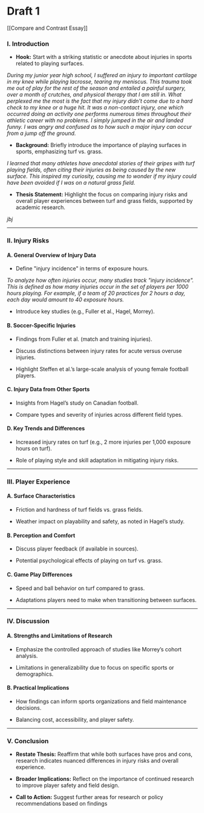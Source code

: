 # Draft 1

[[Compare and Contrast Essay]]

### **I. Introduction**

- **Hook:** Start with a striking statistic or anecdote about injuries in sports related to playing surfaces.

_During my junior year high school, I suffered an injury to important cartilage in my knee while playing lacrosse, tearing my meniscus. This trauma took me out of play for the rest of the season and entailed a painful surgery, over a month of crutches, and physical therapy that I am still in. What perplexed me the most is the fact that my injury didn't come due to a hard check to my knee or a huge hit. It was a non-contact injury, one which occurred doing an activity one performs numerous times throughout their athletic career with no problems. I simply jumped in the air and landed funny. I was angry and confused as to how such a major injury can occur from a jump off the ground._

- **Background:** Briefly introduce the importance of playing surfaces in sports, emphasizing turf vs. grass.

_I learned that many athletes have anecdotal stories of their gripes with turf playing fields, often citing their injuries as being caused by the new surface. This inspired my curiosity, causing me to wonder if my injury could have been avoided if I was on a natural grass field._

- **Thesis Statement:** Highlight the focus on comparing injury risks and overall player experiences between turf and grass fields, supported by academic research.

_jbj_

---

### **II. Injury Risks**

#### A. **General Overview of Injury Data**

- Define "injury incidence" in terms of exposure hours.

_To analyze how often injuries occur, many studies track "injury incidence". This is defined as how many injuries occur in the set of players per 1000 hours playing. For example, if a team of 20 practices for 2 hours a day, each day would amount to 40 exposure hours._ 

- Introduce key studies (e.g., Fuller et al., Hagel, Morrey).

#### B. **Soccer-Specific Injuries**

- Findings from Fuller et al. (match and training injuries).

- Discuss distinctions between injury rates for acute versus overuse injuries.

- Highlight Steffen et al.’s large-scale analysis of young female football players.

#### C. **Injury Data from Other Sports**

- Insights from Hagel’s study on Canadian football.

- Compare types and severity of injuries across different field types.

#### D. **Key Trends and Differences**

- Increased injury rates on turf (e.g., 2 more injuries per 1,000 exposure hours on turf).

- Role of playing style and skill adaptation in mitigating injury risks.

---

### **III. Player Experience**

#### A. **Surface Characteristics**

- Friction and hardness of turf fields vs. grass fields.

- Weather impact on playability and safety, as noted in Hagel’s study.

#### B. **Perception and Comfort**

- Discuss player feedback (if available in sources).

- Potential psychological effects of playing on turf vs. grass.

#### C. **Game Play Differences**

- Speed and ball behavior on turf compared to grass.

- Adaptations players need to make when transitioning between surfaces.

---

### **IV. Discussion**

#### A. **Strengths and Limitations of Research**

- Emphasize the controlled approach of studies like Morrey’s cohort analysis.

- Limitations in generalizability due to focus on specific sports or demographics.

#### B. **Practical Implications**

- How findings can inform sports organizations and field maintenance decisions.

- Balancing cost, accessibility, and player safety.

---

### **V. Conclusion**

- **Restate Thesis:** Reaffirm that while both surfaces have pros and cons, research indicates nuanced differences in injury risks and overall experience.

- **Broader Implications:** Reflect on the importance of continued research to improve player safety and field design.

- **Call to Action:** Suggest further areas for research or policy recommendations based on findings